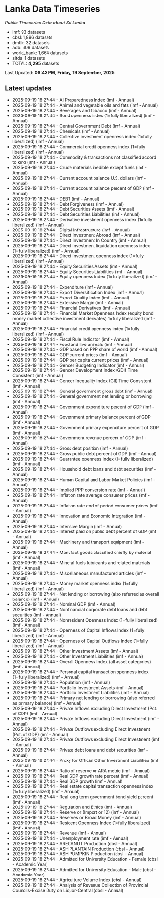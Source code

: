 # Lanka Data Timeseries
*Public Timeseries Data about Sri Lanka*

* imf: 93 datasets
* cbsl: 1,896 datasets
* dmtlk: 32 datasets
* adb: 609 datasets
* world_bank: 1,664 datasets
* sltda: 1 datasets
* TOTAL: **4,295** datasets

Last Updated: **06:43 PM, Friday, 19 September, 2025**

## Latest updates

* 2025-09-19 18:27:44 - AI Preparedness Index (imf - Annual)
* 2025-09-19 18:27:44 - Animal and vegetable oils and fats (imf - Annual)
* 2025-09-19 18:27:44 - Beverages and tobacco (imf - Annual)
* 2025-09-19 18:27:44 - Bond openness index (1=fully liberalized) (imf - Annual)
* 2025-09-19 18:27:44 - Central Government Debt (imf - Annual)
* 2025-09-19 18:27:44 - Chemicals (imf - Annual)
* 2025-09-19 18:27:44 - Collective investment openness index (1=fully liberalized) (imf - Annual)
* 2025-09-19 18:27:44 - Commercial credit openness index (1=fully liberalized) (imf - Annual)
* 2025-09-19 18:27:44 - Commodity & transactions not classified accord to kind (imf - Annual)
* 2025-09-19 18:27:44 - Crude materials inedible except fuels (imf - Annual)
* 2025-09-19 18:27:44 - Current account balance U.S. dollars (imf - Annual)
* 2025-09-19 18:27:44 - Current account balance percent of GDP (imf - Annual)
* 2025-09-19 18:27:44 - DEBT (imf - Annual)
* 2025-09-19 18:27:44 - Debt Forgiveness (imf - Annual)
* 2025-09-19 18:27:44 - Debt Securities Assets (imf - Annual)
* 2025-09-19 18:27:44 - Debt Securities Liabilities (imf - Annual)
* 2025-09-19 18:27:44 - Derivative investment openness index (1=fully liberalized) (imf - Annual)
* 2025-09-19 18:27:44 - Digital Infrastructure (imf - Annual)
* 2025-09-19 18:27:44 - Direct Investment Abroad (imf - Annual)
* 2025-09-19 18:27:44 - Direct Investment In Country (imf - Annual)
* 2025-09-19 18:27:44 - Direct investment liquidation openness index (1=fully liberalized) (imf - Annual)
* 2025-09-19 18:27:44 - Direct investment openness index (1=fully liberalized) (imf - Annual)
* 2025-09-19 18:27:44 - Equity Securities Assets (imf - Annual)
* 2025-09-19 18:27:44 - Equity Securities Liabilities (imf - Annual)
* 2025-09-19 18:27:44 - Equity openness index (1=fully liberalized) (imf - Annual)
* 2025-09-19 18:27:44 - Expenditure (imf - Annual)
* 2025-09-19 18:27:44 - Export Diversification Index (imf - Annual)
* 2025-09-19 18:27:44 - Export Quality Index (imf - Annual)
* 2025-09-19 18:27:44 - Extensive Margin (imf - Annual)
* 2025-09-19 18:27:44 - Financial Derivatives (imf - Annual)
* 2025-09-19 18:27:44 - Financial Market Openness Index (equity bond money market collective investment derivates) 1=fully liberalized (imf - Annual)
* 2025-09-19 18:27:44 - Financial credit openness index (1=fully liberalized) (imf - Annual)
* 2025-09-19 18:27:44 - Fiscal Rule Indicator (imf - Annual)
* 2025-09-19 18:27:44 - Food and live animals (imf - Annual)
* 2025-09-19 18:27:44 - GDP based on PPP share of world (imf - Annual)
* 2025-09-19 18:27:44 - GDP current prices (imf - Annual)
* 2025-09-19 18:27:44 - GDP per capita current prices (imf - Annual)
* 2025-09-19 18:27:44 - Gender Budgeting Indicator (imf - Annual)
* 2025-09-19 18:27:44 - Gender Development Index (GDI) Time Consistent (imf - Annual)
* 2025-09-19 18:27:44 - Gender Inequality Index (GII) Time Consistent (imf - Annual)
* 2025-09-19 18:27:44 - General government gross debt (imf - Annual)
* 2025-09-19 18:27:44 - General government net lending or borrowing (imf - Annual)
* 2025-09-19 18:27:44 - Government expenditure percent of GDP (imf - Annual)
* 2025-09-19 18:27:44 - Government primary balance percent of GDP (imf - Annual)
* 2025-09-19 18:27:44 - Government primary expenditure percent of GDP (imf - Annual)
* 2025-09-19 18:27:44 - Government revenue percent of GDP (imf - Annual)
* 2025-09-19 18:27:44 - Gross debt position (imf - Annual)
* 2025-09-19 18:27:44 - Gross public debt percent of GDP (imf - Annual)
* 2025-09-19 18:27:44 - Guarantee openness index (1=fully liberalized) (imf - Annual)
* 2025-09-19 18:27:44 - Household debt loans and debt securities (imf - Annual)
* 2025-09-19 18:27:44 - Human Capital and Labor Market Policies (imf - Annual)
* 2025-09-19 18:27:44 - Implied PPP conversion rate (imf - Annual)
* 2025-09-19 18:27:44 - Inflation rate average consumer prices (imf - Annual)
* 2025-09-19 18:27:44 - Inflation rate end of period consumer prices (imf - Annual)
* 2025-09-19 18:27:44 - Innovation and Economic Integration (imf - Annual)
* 2025-09-19 18:27:44 - Intensive Margin (imf - Annual)
* 2025-09-19 18:27:44 - Interest paid on public debt percent of GDP (imf - Annual)
* 2025-09-19 18:27:44 - Machinery and transport equipment (imf - Annual)
* 2025-09-19 18:27:44 - Manufact goods classified chiefly by material (imf - Annual)
* 2025-09-19 18:27:44 - Mineral fuels lubricants and related materials (imf - Annual)
* 2025-09-19 18:27:44 - Miscellaneous manufactured articles (imf - Annual)
* 2025-09-19 18:27:44 - Money market openness index (1=fully liberalized) (imf - Annual)
* 2025-09-19 18:27:44 - Net lending or borrowing (also referred as overall balance) (imf - Annual)
* 2025-09-19 18:27:44 - Nominal GDP (imf - Annual)
* 2025-09-19 18:27:44 - Nonfinancial corporate debt loans and debt securities (imf - Annual)
* 2025-09-19 18:27:44 - Nonresident Openness Index (1=fully liberalized) (imf - Annual)
* 2025-09-19 18:27:44 - Openness of Capital Inflows Index (1=fully liberalized) (imf - Annual)
* 2025-09-19 18:27:44 - Openness of Capital Outflows Index (1=fully liberalized) (imf - Annual)
* 2025-09-19 18:27:44 - Other Investment Assets (imf - Annual)
* 2025-09-19 18:27:44 - Other Investment Liabilities (imf - Annual)
* 2025-09-19 18:27:44 - Overall Openness Index (all asset categories) (imf - Annual)
* 2025-09-19 18:27:44 - Personal capital transaction openness index (1=fully liberalized) (imf - Annual)
* 2025-09-19 18:27:44 - Population (imf - Annual)
* 2025-09-19 18:27:44 - Portfolio Investment Assets (imf - Annual)
* 2025-09-19 18:27:44 - Portfolio Investment Liabilities (imf - Annual)
* 2025-09-19 18:27:44 - Primary net lending or borrowing (also referred as primary balance) (imf - Annual)
* 2025-09-19 18:27:44 - Private Inflows excluding Direct Investment (Pct. of GDP) (imf - Annual)
* 2025-09-19 18:27:44 - Private Inflows excluding Direct Investment (imf - Annual)
* 2025-09-19 18:27:44 - Private Outflows excluding Direct Investment (Pct. of GDP) (imf - Annual)
* 2025-09-19 18:27:44 - Private Outflows excluding Direct Investment (imf - Annual)
* 2025-09-19 18:27:44 - Private debt loans and debt securities (imf - Annual)
* 2025-09-19 18:27:44 - Proxy for Official Other Investment Liabilities (imf - Annual)
* 2025-09-19 18:27:44 - Ratio of reserve or ARA metric (imf - Annual)
* 2025-09-19 18:27:44 - Real GDP growth rate percent (imf - Annual)
* 2025-09-19 18:27:44 - Real GDP growth (imf - Annual)
* 2025-09-19 18:27:44 - Real estate capital transaction openness index (1=fully liberalized) (imf - Annual)
* 2025-09-19 18:27:44 - Real long term government bond yield percent (imf - Annual)
* 2025-09-19 18:27:44 - Regulation and Ethics (imf - Annual)
* 2025-09-19 18:27:44 - Reserve or (Import or 12) (imf - Annual)
* 2025-09-19 18:27:44 - Reserves or Broad Money (imf - Annual)
* 2025-09-19 18:27:44 - Resident Openness Index (1=fully liberalized) (imf - Annual)
* 2025-09-19 18:27:44 - Revenue (imf - Annual)
* 2025-09-19 18:27:44 - Unemployment rate (imf - Annual)
* 2025-09-19 18:27:44 - ARECANUT Production (cbsl - Annual)
* 2025-09-19 18:27:44 - ASH PLANTAIN Production (cbsl - Annual)
* 2025-09-19 18:27:44 - ASH PUMPKIN Production (cbsl - Annual)
* 2025-09-19 18:27:44 - Admitted for University Education - Female (cbsl - Academic Year)
* 2025-09-19 18:27:44 - Admitted for University Education - Male (cbsl - Academic Year)
* 2025-09-19 18:27:44 - Agriculture Volume Index (cbsl - Annual)
* 2025-09-19 18:27:44 - Analysis of Revenue Collection of Provincial Councils-Excise Duty on Liquor-Central (cbsl - Annual)